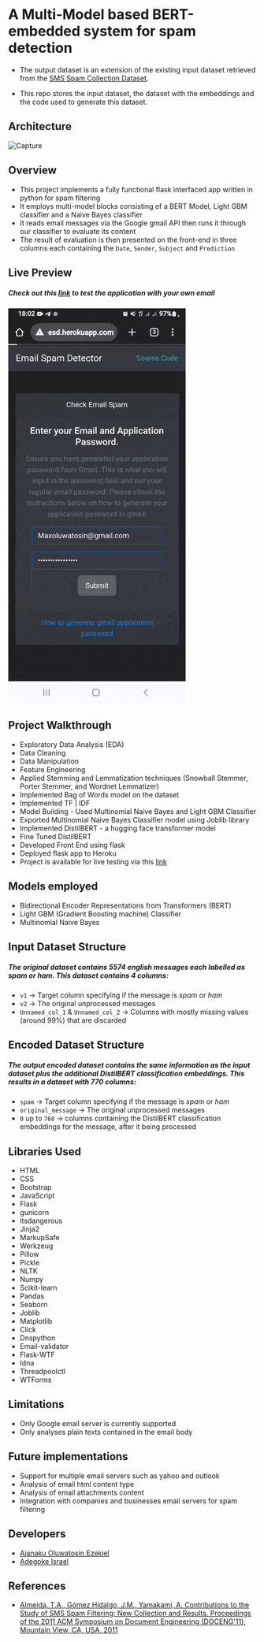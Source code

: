 
# A Multi-Model based BERT-embedded system for spam detection

* The output dataset is an extension of the existing input dataset retrieved from the [SMS Spam Collection Dataset](https://www.kaggle.com/uciml/sms-spam-collection-dataset).

* This repo stores the input dataset, the dataset with the embeddings and the code used to generate this dataset.

## Architecture
![Capture](https://user-images.githubusercontent.com/47308654/206814161-0e9e918f-ee51-4cf1-9b80-87bfe33e92da.PNG)

## Overview
* This project implements a fully functional flask interfaced app written in python for spam filtering
* It employs multi-model blocks consisting of a BERT Model, Light GBM classifier and a Naive Bayes classifier 
* It reads email messages via the Google gmail API then runs it through our classifier to evaluate its content
* The result of evaluation is then presented on the front-end in three columns each containing the `Date`, `Sender`, `Subject` and `Prediction`

## Live Preview
##### Check out this [link](https://halogen-esd.herokuapp.com) to test the application with your own email
![](https://github.com/Simileholluwa/halogen-esd/blob/master/email_spam/live_preview.gif)

## Project Walkthrough
* Exploratory Data Analysis (EDA)
* Data Cleaning
* Data Manipulation
* Feature Engineering
* Applied Stemming and Lemmatization techniques (Snowball Stemmer, Porter Stemmer, and Wordnet Lemmatizer)
* Implemented Bag of Words model on the dataset
* Implemented TF | IDF 
* Model Building - Used Multinomial Naive Bayes and Light GBM Classifier
* Exported Multinomial Naive Bayes Classifier model using Joblib library
* Implemented DistilBERT - a hugging face transformer model
* Fine Tuned DistilBERT
* Developed Front End using flask
* Deployed flask app to Heroku
* Project is available for live testing via this [link](https://halogen-esd.herokuapp.com)

## Models employed
* Bidirectional Encoder Representations from Transformers (BERT)
* Light GBM (Gradient Boosting machine) Classifier
* Multinomial Naive Bayes

## Input Dataset Structure
##### The original dataset contains 5574 english messages each labelled as *spam* or *ham*. This dataset contains 4 columns:

* `v1` -> Target column specifying if the message is *spam* or *ham*
* `v2` -> The original unprocessed messages
* `Unnamed_col_1` & `Unnamed_col_2` -> Columns with mostly missing values (around 99%) that are discarded

## Encoded Dataset Structure

##### The output encoded dataset contains the same information as the input dataset plus the additional DistilBERT classification embeddings. This results in a dataset with 770 columns:

* `spam` -> Target column specifying if the message is *spam* or *ham*
* `original_message` -> The original unprocessed messages
* `0` up to `768` -> columns containing the DistilBERT classification embeddings for the message, after it being processed

## Libraries Used
* HTML
* CSS
* Bootstrap
* JavaScript
* Flask
* gunicorn
* itsdangerous
* Jinja2
* MarkupSafe
* Werkzeug
* Pillow
* Pickle
* NLTK
* Numpy
* Scikit-learn
* Pandas
* Seaborn
* Joblib
* Matplotlib
* Click
* Dnspython
* Email-validator
* Flask-WTF
* Idna
* Threadpoolctl
* WTForms

## Limitations
* Only Google email server is currently supported
* Only analyses plain texts contained in the email body

## Future implementations
* Support for multiple email servers such as yahoo and outlook
* Analysis of email html content type
* Analysis of email attachments content
* Integration with companies and businesses email servers for spam filtering

## Developers
* [Ajanaku Oluwatosin Ezekiel](https://github.com/simileholluwa)
* [Adegoke Israel](https://github.com/adegokeisrael)

## References
* [Almeida, T.A., Gómez Hidalgo, J.M., Yamakami, A. Contributions to the Study of SMS Spam Filtering: New Collection and Results.  Proceedings of the 2011 ACM Symposium on Document Engineering (DOCENG'11), Mountain View, CA, USA, 2011](https://dl.acm.org/doi/abs/10.1145/2034691.2034742)
